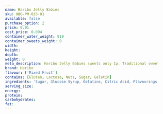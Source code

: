 ```yaml
---
name: Haribo Jelly Babies
sku: HBG-PM-033-01
available: false
purchase_option: 2
price: 0.01
cost_price: 0.004
container_water_weight: 919
container_sweets_weight: 0
width: 
height: 
depth: 
weight: 0
meta_description: Haribo Jelly Babies sweets only 1p. Traditional sweets and more at Humbugs Confectionery Store. Specialists in satisfying your sweet tooth!
brand: Haribo
flavour: ['Mixed Fruit']
contains: [Gluten, Lactose, Nuts, Sugar, Gelatin]
ingredients: 'Sugar, Glucose Syrup, Gelatine, Citric Acid, Flavourings, Fruit & Plant Concentrates, Colours (Carmine, Copper Complexes of Chlorophyll), Glazing Agents (Vegetable Oil, Beeswax, Carnauba Wax), Invert Sugar Syrup, Fruit Extract (Carob)'
serving_size: 
energy: 
protein: 
carbohydrates: 
fat: 
---
```


